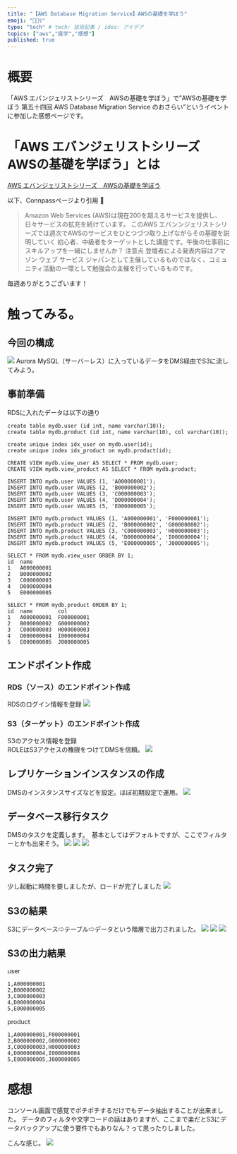 ```yaml
---
title: "【AWS Database Migration Service】AWSの基礎を学ぼう"
emoji: "🚴🏻‍♀️"
type: "tech" # tech: 技術記事 / idea: アイデア
topics: ["aws","座学","感想"]
published: true
---
```

# 概要
「AWS エバンジェリストシリーズ　AWSの基礎を学ぼう」で”AWSの基礎を学ぼう 第五十四回 AWS Database Migration Service のおさらい”というイベントに参加した感想ページです。

# 「AWS エバンジェリストシリーズ　AWSの基礎を学ぼう」とは
[AWS エバンジェリストシリーズ　AWSの基礎を学ぼう](https://awsbasics.connpass.com)

以下、Connpassページより引用

>  Amazon Web Services (AWS)は現在200を超えるサービスを提供し、日々サービスの拡充を続けています。
> このAWS エバンンジェリストシリーズでは週次でAWSのサービスをひとつづつ取り上げながらその基礎を説明していく 初心者、中級者をターゲットとした講座です。午後の仕事前にスキルアップを一緒にしませんか？
> 注意点 登壇者による発表内容はアマゾン ウェブ サービス ジャパンとして主催しているものではなく、コミュニティ活動の一環として勉強会の主催を行っているものです。

毎週ありがとうございます！

# 触ってみる。
## 今回の構成
![](https://storage.googleapis.com/zenn-user-upload/91358bb7c2ef641b7855a1d2.png)
Aurora MySQL（サーバーレス）に入っているデータをDMS経由でS3に流してみよう。

## 事前準備
RDSに入れたデータは以下の通り
```
create table mydb.user (id int, name varchar(10));
create table mydb.product (id int, name varchar(10), col varchar(10));

create unique index idx_user on mydb.user(id);
create unique index idx_product on mydb.product(id);

CREATE VIEW mydb.view_user AS SELECT * FROM mydb.user;
CREATE VIEW mydb.view_product AS SELECT * FROM mydb.product;

INSERT INTO mydb.user VALUES (1, 'A000000001');
INSERT INTO mydb.user VALUES (2, 'B000000002');
INSERT INTO mydb.user VALUES (3, 'C000000003');
INSERT INTO mydb.user VALUES (4, 'D000000004');
INSERT INTO mydb.user VALUES (5, 'E000000005');

INSERT INTO mydb.product VALUES (1, 'A000000001', 'F000000001');
INSERT INTO mydb.product VALUES (2, 'B000000002', 'G000000002');
INSERT INTO mydb.product VALUES (3, 'C000000003', 'H000000003');
INSERT INTO mydb.product VALUES (4, 'D000000004', 'I000000004');
INSERT INTO mydb.product VALUES (5, 'E000000005', 'J000000005');

SELECT * FROM mydb.view_user ORDER BY 1;
id  name
1   A000000001
2   B000000002
3   C000000003
4   D000000004
5   E000000005

SELECT * FROM mydb.product ORDER BY 1;
id  name        col
1   A000000001  F000000001
2   B000000002  G000000002
3   C000000003  H000000003
4   D000000004  I000000004
5   E000000005  J000000005
```
## エンドポイント作成
### RDS（ソース）のエンドポイント作成
RDSのログイン情報を登録
![](https://storage.googleapis.com/zenn-user-upload/aa36c4706619db04fb3be058.png)

### S3（ターゲット）のエンドポイント作成
S3のアクセス情報を登録  
ROLEはS3アクセスの権限をつけてDMSを信頼。
![](https://storage.googleapis.com/zenn-user-upload/98fd095b111a48e67a8af27f.png)

## レプリケーションインスタンスの作成
DMSのインスタンスサイズなどを設定。ほぼ初期設定で運用。
![](https://storage.googleapis.com/zenn-user-upload/1f700e50b096777de9e2efb4.png)

## データベース移行タスク
DMSのタスクを定義します。　基本としてはデフォルトですが、ここでフィルターとかも出来そう。
![](https://storage.googleapis.com/zenn-user-upload/4d63c3f02571ba4932f6aed9.png)
![](https://storage.googleapis.com/zenn-user-upload/7d743e3a55522057d04ed6d3.png)
![](https://storage.googleapis.com/zenn-user-upload/5751f30e4fea052f423e3fa0.png)

## タスク完了
少し起動に時間を要しましたが、ロードが完了しました
![](https://storage.googleapis.com/zenn-user-upload/4ad0fd43adafb64b8edf26bb.png)

## S3の結果
S3にデータベース⇨テーブル⇨データという階層で出力されました。
![](https://storage.googleapis.com/zenn-user-upload/b80637368d189892d4ddb0c0.png)
![](https://storage.googleapis.com/zenn-user-upload/4e5c1ee14f5683ac23b05a00.png)
![](https://storage.googleapis.com/zenn-user-upload/998fb3e6e7e104f6a29a2541.png)

## S3の出力結果
user
```
1,A000000001
2,B000000002
3,C000000003
4,D000000004
5,E000000005
```

product
```
1,A000000001,F000000001
2,B000000002,G000000002
3,C000000003,H000000003
4,D000000004,I000000004
5,E000000005,J000000005
```


# 感想
コンソール画面で感覚でポチポチするだけでもデータ抽出することが出来ました。
データのフィルタや文字コードの話はありますが、ここまで楽だとS3にデータバックアップに使う要件でもありなん？って思ったりしました。

こんな感じ。
![](https://storage.googleapis.com/zenn-user-upload/d4c359f3921ba72772af36a0.png)
